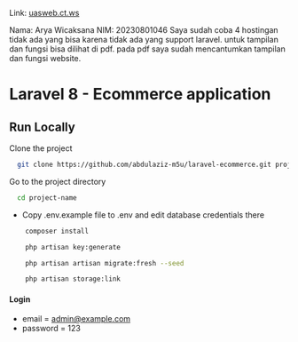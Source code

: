 Link: [uasweb.ct.ws](https://uasweb.infinityfreeapp.com/)

Nama: Arya Wicaksana
NIM: 20230801046
Saya sudah coba 4 hostingan tidak ada yang bisa karena tidak ada yang support laravel. untuk tampilan dan fungsi bisa dilihat di pdf. pada pdf saya sudah mencantumkan tampilan dan fungsi website.

# Laravel 8 - Ecommerce application

## Run Locally

Clone the project

```bash
  git clone https://github.com/abdulaziz-m5u/laravel-ecommerce.git project-name
```

Go to the project directory

```bash
  cd project-name
```

-   Copy .env.example file to .env and edit database credentials there

```bash
    composer install
```

```bash
    php artisan key:generate
```

```bash
    php artisan artisan migrate:fresh --seed
```

```bash
    php artisan storage:link
```

#### Login

-   email = admin@example.com
-   password = 123
